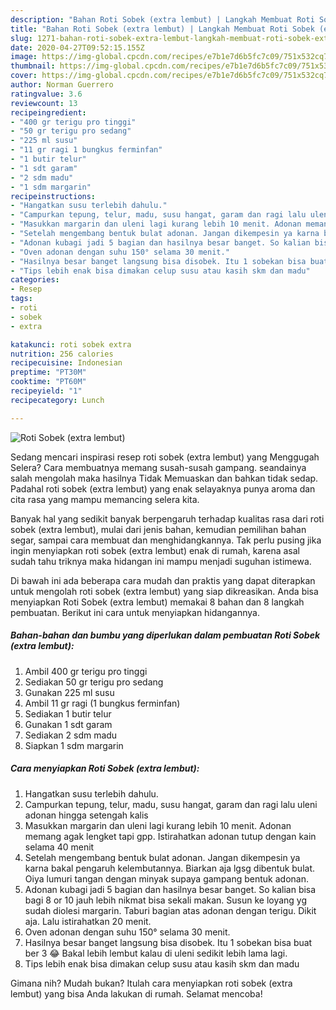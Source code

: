 ```yaml
---
description: "Bahan Roti Sobek (extra lembut) | Langkah Membuat Roti Sobek (extra lembut) Yang Paling Enak"
title: "Bahan Roti Sobek (extra lembut) | Langkah Membuat Roti Sobek (extra lembut) Yang Paling Enak"
slug: 1271-bahan-roti-sobek-extra-lembut-langkah-membuat-roti-sobek-extra-lembut-yang-paling-enak
date: 2020-04-27T09:52:15.155Z
image: https://img-global.cpcdn.com/recipes/e7b1e7d6b5fc7c09/751x532cq70/roti-sobek-extra-lembut-foto-resep-utama.jpg
thumbnail: https://img-global.cpcdn.com/recipes/e7b1e7d6b5fc7c09/751x532cq70/roti-sobek-extra-lembut-foto-resep-utama.jpg
cover: https://img-global.cpcdn.com/recipes/e7b1e7d6b5fc7c09/751x532cq70/roti-sobek-extra-lembut-foto-resep-utama.jpg
author: Norman Guerrero
ratingvalue: 3.6
reviewcount: 13
recipeingredient:
- "400 gr terigu pro tinggi"
- "50 gr terigu pro sedang"
- "225 ml susu"
- "11 gr ragi 1 bungkus ferminfan"
- "1 butir telur"
- "1 sdt garam"
- "2 sdm madu"
- "1 sdm margarin"
recipeinstructions:
- "Hangatkan susu terlebih dahulu."
- "Campurkan tepung, telur, madu, susu hangat, garam dan ragi lalu uleni adonan hingga setengah kalis"
- "Masukkan margarin dan uleni lagi kurang lebih 10 menit. Adonan memang agak lengket tapi gpp. Istirahatkan adonan tutup dengan kain selama 40 menit"
- "Setelah mengembang bentuk bulat adonan. Jangan dikempesin ya karna bakal pengaruh kelembutannya. Biarkan aja lgsg dibentuk bulat. Oiya lumuri tangan dengan minyak supaya gampang bentuk adonan."
- "Adonan kubagi jadi 5 bagian dan hasilnya besar banget. So kalian bisa bagi 8 or 10 jauh lebih nikmat bisa sekali makan. Susun ke loyang yg sudah diolesi margarin. Taburi bagian atas adonan dengan terigu. Dikit aja. Lalu istirahatkan 20 menit."
- "Oven adonan dengan suhu 150° selama 30 menit."
- "Hasilnya besar banget langsung bisa disobek. Itu 1 sobekan bisa buat ber 3 😂 Bakal lebih lembut kalau di uleni sedikit lebih lama lagi."
- "Tips lebih enak bisa dimakan celup susu atau kasih skm dan madu"
categories:
- Resep
tags:
- roti
- sobek
- extra

katakunci: roti sobek extra 
nutrition: 256 calories
recipecuisine: Indonesian
preptime: "PT30M"
cooktime: "PT60M"
recipeyield: "1"
recipecategory: Lunch

---
```



![Roti Sobek (extra lembut)](https://img-global.cpcdn.com/recipes/e7b1e7d6b5fc7c09/751x532cq70/roti-sobek-extra-lembut-foto-resep-utama.jpg)

Sedang mencari inspirasi resep roti sobek (extra lembut) yang Menggugah Selera? Cara membuatnya memang susah-susah gampang. seandainya salah mengolah maka hasilnya Tidak Memuaskan dan bahkan tidak sedap. Padahal roti sobek (extra lembut) yang enak selayaknya punya aroma dan cita rasa yang mampu memancing selera kita.

Banyak hal yang sedikit banyak berpengaruh terhadap kualitas rasa dari roti sobek (extra lembut), mulai dari jenis bahan, kemudian pemilihan bahan segar, sampai cara membuat dan menghidangkannya. Tak perlu pusing jika ingin menyiapkan roti sobek (extra lembut) enak di rumah, karena asal sudah tahu triknya maka hidangan ini mampu menjadi suguhan istimewa.




Di bawah ini ada beberapa cara mudah dan praktis yang dapat diterapkan untuk mengolah roti sobek (extra lembut) yang siap dikreasikan. Anda bisa menyiapkan Roti Sobek (extra lembut) memakai 8 bahan dan 8 langkah pembuatan. Berikut ini cara untuk menyiapkan hidangannya.

<!--inarticleads1-->

##### Bahan-bahan dan bumbu yang diperlukan dalam pembuatan Roti Sobek (extra lembut):

1. Ambil 400 gr terigu pro tinggi
1. Sediakan 50 gr terigu pro sedang
1. Gunakan 225 ml susu
1. Ambil 11 gr ragi (1 bungkus ferminfan)
1. Sediakan 1 butir telur
1. Gunakan 1 sdt garam
1. Sediakan 2 sdm madu
1. Siapkan 1 sdm margarin




<!--inarticleads2-->

##### Cara menyiapkan Roti Sobek (extra lembut):

1. Hangatkan susu terlebih dahulu.
1. Campurkan tepung, telur, madu, susu hangat, garam dan ragi lalu uleni adonan hingga setengah kalis
1. Masukkan margarin dan uleni lagi kurang lebih 10 menit. Adonan memang agak lengket tapi gpp. Istirahatkan adonan tutup dengan kain selama 40 menit
1. Setelah mengembang bentuk bulat adonan. Jangan dikempesin ya karna bakal pengaruh kelembutannya. Biarkan aja lgsg dibentuk bulat. Oiya lumuri tangan dengan minyak supaya gampang bentuk adonan.
1. Adonan kubagi jadi 5 bagian dan hasilnya besar banget. So kalian bisa bagi 8 or 10 jauh lebih nikmat bisa sekali makan. Susun ke loyang yg sudah diolesi margarin. Taburi bagian atas adonan dengan terigu. Dikit aja. Lalu istirahatkan 20 menit.
1. Oven adonan dengan suhu 150° selama 30 menit.
1. Hasilnya besar banget langsung bisa disobek. Itu 1 sobekan bisa buat ber 3 😂 Bakal lebih lembut kalau di uleni sedikit lebih lama lagi.
1. Tips lebih enak bisa dimakan celup susu atau kasih skm dan madu




Gimana nih? Mudah bukan? Itulah cara menyiapkan roti sobek (extra lembut) yang bisa Anda lakukan di rumah. Selamat mencoba!
